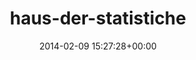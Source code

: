 ---
title:		"haus-der-statistiche"
type:		"photos"
mediatype:		"upload"
location:		"TBC"
date:		"2014-02-09 15:27:28+00:00"
album:		"abandoned"
filename:		"haus-der-statistiche.md"
series:		""
cl_public_id:		"abandoned/haus-der-statistiche"
cl_version:		1497000109
format:		"tiff"
bytes:		5806904
width:		2560
height:		1440
colours:
- "#788388"
- "#BDCCDA"
- "#83AACC"
- "#B9C8D8"
- "#7A817D"
- "#3B4142"
- "#34322F"
- "#4B626F"
- "#243239"
- "#767770"
- "#303034"
- "#E6E6E4"
- "#E3E5E3"
- "#6D6862"
exposure_mode:		"Auto"
program:		"Aperture-priority AE"
aperture:		"5.6"
focal_length:		"50.0 mm"
iso:		"200"
shutter_speed:		"1/640"
metering:		"Multi-segment"
flash:		"Off, Did not fire"
white_balance:		"Custom"
colour_temp:		"5950"
has_crop:		"false"
orientation:		"Horizontal (normal)"
camera_model:		"NIKON D800"
lens_info:		"0mm f/0"
artist:		"No artist info"
x_resolution:		"300"
y_resolution:		"300"
---